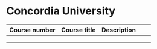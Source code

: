 # Concordia University

|Course number|Course title|Description|   |   |
|---|---|---|---|---|
|   |   |   |   |   |
|   |   |   |   |   |
|   |   |   |   |   |
